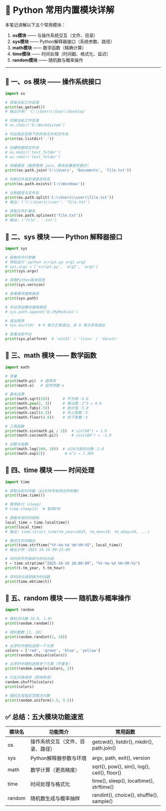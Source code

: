 # 📘 Python 常用内置模块详解

本笔记讲解以下五个常用模块：

1. **os模块**      —— 与操作系统交互（文件、目录）
2. **sys模块**     —— Python解释器接口（系统参数、路径）
3. **math模块**    —— 数学函数（精确计算）
4. **time模块**    —— 时间处理（时间戳、格式化、延迟）
5. **random模块**  —— 随机数与概率操作

---

## 🧩 一、os 模块 —— 操作系统接口

```python
import os

# 获取当前工作目录
print(os.getcwd())
# 输出示例: 'C:\\Users\\User\\Desktop'

# 切换当前工作目录
# os.chdir('D:/WorkSystem')

# 列出指定目录下的所有文件和文件夹
print(os.listdir('.'))

# 创建和删除文件夹
# os.mkdir('test_folder')
# os.rmdir('test_folder')

# 拼接路径（推荐使用 join，跨系统兼容性更好）
print(os.path.join('C:\\Users', 'Documents', 'file.txt'))

# 判断文件或目录是否存在
print(os.path.exists('C:\\Windows'))

# 分割路径与文件名
print(os.path.split('C:\\Users\\user\\file.txt'))
# 输出: ('C:\\Users\\user', 'file.txt')

# 获取文件扩展名
print(os.path.splitext('file.txt'))
# 输出: ('file', '.txt')
```

## 🧩 二、sys 模块 —— Python 解释器接口
```python
import sys

# 获取命令行参数
# 例如运行：python script.py arg1 arg2
# sys.argv = ['script.py', 'arg1', 'arg2']
print(sys.argv)

# 获取Python版本信息
print(sys.version)

# 查看模块搜索路径
print(sys.path)

# 手动添加模块搜索路径
# sys.path.append('D:/MyModules')

# 退出程序
# sys.exit(0)  # 0 表示正常退出，非 0 表示异常退出

# 查看当前平台
print(sys.platform)  # 'win32' / 'linux' / 'darwin'

```
## 🧩 三、math 模块 —— 数学函数

```python
import math

# 常量
print(math.pi)  # 圆周率
print(math.e)   # 自然常数 e

# 基本运算
print(math.sqrt(16))      # 平方根：4.0
print(math.pow(2, 3))     # 幂运算：2^3 = 8.0
print(math.fabs(-5))      # 绝对值：5.0
print(math.ceil(4.3))     # 向上取整：5
print(math.floor(4.8))    # 向下取整：4

# 三角函数
print(math.sin(math.pi / 2))  # sin(90°) = 1.0
print(math.cos(math.pi))      # cos(180°) = -1.0

# 对数与指数
print(math.log(100, 10))  # 以10为底的对数：2.0
print(math.exp(2))         # e^2 ≈ 7.389

```
## 🧩 四、time 模块 —— 时间处理
```python
import time

# 获取当前时间戳（从1970年到现在的秒数）
print(time.time())

# 暂停执行（sleep）
# time.sleep(2)  # 暂停2秒

# 获取本地时间结构
local_time = time.localtime()
print(local_time)
# 输出: time.struct_time(tm_year=2025, tm_mon=10, tm_mday=16, ...)

# 格式化时间输出
print(time.strftime("%Y-%m-%d %H:%M:%S", local_time))
# 输出示例：2025-10-16 09:15:00

# 将时间字符串转为时间元组
t = time.strptime("2025-10-16 10:00:00", "%Y-%m-%d %H:%M:%S")
print(t.tm_year, t.tm_hour)

# 将时间元组转换为时间戳
print(time.mktime(t))

```
## 🧩 五、random 模块 —— 随机数与概率操作
```python
import random

# 随机浮点数 [0.0, 1.0)
print(random.random())

# 随机整数 [1, 10]
print(random.randint(1, 10))

# 从序列中随机选择一个元素
colors = ['red', 'green', 'blue', 'yellow']
print(random.choice(colors))

# 从序列中随机选择多个元素（不重复）
print(random.sample(colors, 2))

# 打乱列表顺序（原地修改）
random.shuffle(colors)
print(colors)

# 随机生成指定范围浮点数
print(random.uniform(1.5, 9.5))

```
## ✅ 总结：五大模块功能速览
| 模块名    | 功能简介             | 常用函数                                         |
| ------ | ---------------- | -------------------------------------------- |
| os     | 操作系统交互（文件、目录、路径） | getcwd(), listdir(), mkdir(), path.join()    |
| sys    | Python解释器参数与环境   | argv, path, exit(), version                  |
| math   | 数学计算（更高精度）       | sqrt(), pow(), sin(), log(), ceil(), floor() |
| time   | 时间处理与格式化         | time(), sleep(), localtime(), strftime()     |
| random | 随机数生成与概率抽样       | randint(), choice(), shuffle(), sample()     |
